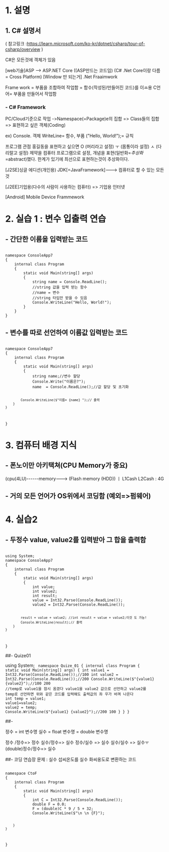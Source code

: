
# 1. 설명

## 1. C# 설명서  

( 참고링크 :https://learn.microsoft.com/ko-kr/dotnet/csharp/tour-of-csharp/overview )

C#은 모든것에 객체가 있음

[web기술]ASP -->  ASP.NET Core ((ASP만드는 코드임)
(C# .Net Core이랑 다름 = Cross Platform)
[Window 만 되는거] .Net Fraaimwork

Frame work = 부품을 조합하여 작업함 =  함수(작성된/만들어진 코드)를 이ㅛ용 
C언어= 부품을 만들어서 작업함



### - C# Framework 

PC/Cloud기준으로 작업
->Namespace(=Package)e의 집합 => Class들의 집합 => 표현하고 싶은 객체(Coding)

ex)
    Console. 객체
        WriteLine= 함수, 부품
        ("Hello, World!");= 규칙

프로그램 관점
홍길동을 표현하고 싶으면 
O (머리라고 설정)
ㅜ (몸통이라 설정)
ㅅ (다리랄고 설정)
제약을 컴퓨터 프로그램으로 설정, 개념을 표현(일반화=*추상화*=abstract)했다. 
한계가 있기에 최선으로 표현하는것이 추상화이다.

[J2SE]싱글 에디션(개인용) JDK[=JavaFramework]---> 컴퓨터로 할 수 있는 모든것

[J2EE]기업용(다수의 사람이 사용하는 컴퓨터) => 기업용 인터넷

[Android] Mobile Device Frammework

# 2. 실습 1 : 변수 입출력 연습

## - 간단한 이름을 입력받는 코드


<code>
namespace ConsoleApp7
{
    internal class Program
    {
        static void Main(string[] args)
        {
            string name = Console.ReadLine();
            //string 값을 입력 받는 함수
            //name = 변수
            //string 타입만 받을 수 있음 
            Console.WriteLine("Hello, World!");
        }
    }
}
</code>

## - 변수를 따로 선언하여 이름값 입력받는 코드

<code>
namespace ConsoleApp7
{
    internal class Program
    {
        static void Main(string[] args)
        {
            string name;//변수 할당
            Console.Write("이름은?");
            name  = Console.ReadLine();//값 할당 및 초기화
           
            Console.WriteLine($"이름= {name} ");// 출력
        }
    }
}
</code>


# 3. 컴퓨터 배경 지식
## - 폰노이만 아키택쳐(CPU Memory가 중요)
(cpu(4LU)------memory---> (Flash memory (HDD))
      ㅣ
      L1Cash
      L2Cash
       :
      4G

## - 거의 모든 언어가 OS위에서 코딩함 (예외=>펌웨어)


# 4. 실습2
## - 두정수 value, value2를 입력받아 그 합을 출력함

<code>
using System;
namespace ConsoleApp7
{
    internal class Program
    {
        static void Main(string[] args)
        {
            int value;
            int value2;
            int result;
            value = Int32.Parse(Console.ReadLine());
            value2 = Int32.Parse(Console.ReadLine());

            result = value + value2; //int result = value + value2;이것 도 가능!
            Console.WriteLine(result);// 출력
        }
    }
}
</code>

##- Quize01

using System;
<code>
namespace Quize_01
{
    internal class Program
    {
        static void Main(string[] args)
        {
            int value1 = Int32.Parse(Console.ReadLine());//100
            int value2 = Int32.Parse(Console.ReadLine());//200
            Console.WriteLine($"{value1} {value2}");//100 200
            //temp로 value1을 잠시 옴겼다 value1을 value2 값으로 선언하고 value2를 temp로 선언하면 위와 같은 코드를 입력해도 출력값의 좌 우가 바껴 나온다
            int temp = value1;
            value1=value2;
            value2 = temp;
            Console.WriteLine($"{value1} {value2}");//200 100
        }
    }
}
</code>


##- 

정수 = int 변수명
실수 = float 변수명
     = double 변수명

정수 /정수=> 정수 
실수/정수=> 실수 
정수/실수 => 실수 
실수/실수 => 실수ㅜ
(double)정수/정수=> 실수

##- 코딩 연습장 문제 : 실수 섭씨온도를 실수 화씨옹도로 변환하는 코드

<code>
namespace CtoF
{
    internal class Program
    {
        static void Main(string[] args)
        {
            int C = Int32.Parse(Console.ReadLine());
            double F = 0.0;
            F = (double)C * 9 / 5 + 32;
            Console.WriteLine($"\n \n {F}");

        }
    }
}

</code>

